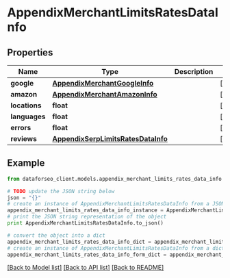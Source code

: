 # AppendixMerchantLimitsRatesDataInfo


## Properties

Name | Type | Description | Notes
------------ | ------------- | ------------- | -------------
**google** | [**AppendixMerchantGoogleInfo**](AppendixMerchantGoogleInfo.md) |  | [optional] 
**amazon** | [**AppendixMerchantAmazonInfo**](AppendixMerchantAmazonInfo.md) |  | [optional] 
**locations** | **float** |  | [optional] 
**languages** | **float** |  | [optional] 
**errors** | **float** |  | [optional] 
**reviews** | [**AppendixSerpLimitsRatesDataInfo**](AppendixSerpLimitsRatesDataInfo.md) |  | [optional] 

## Example

```python
from dataforseo_client.models.appendix_merchant_limits_rates_data_info import AppendixMerchantLimitsRatesDataInfo

# TODO update the JSON string below
json = "{}"
# create an instance of AppendixMerchantLimitsRatesDataInfo from a JSON string
appendix_merchant_limits_rates_data_info_instance = AppendixMerchantLimitsRatesDataInfo.from_json(json)
# print the JSON string representation of the object
print AppendixMerchantLimitsRatesDataInfo.to_json()

# convert the object into a dict
appendix_merchant_limits_rates_data_info_dict = appendix_merchant_limits_rates_data_info_instance.to_dict()
# create an instance of AppendixMerchantLimitsRatesDataInfo from a dict
appendix_merchant_limits_rates_data_info_form_dict = appendix_merchant_limits_rates_data_info.from_dict(appendix_merchant_limits_rates_data_info_dict)
```
[[Back to Model list]](../README.md#documentation-for-models) [[Back to API list]](../README.md#documentation-for-api-endpoints) [[Back to README]](../README.md)


